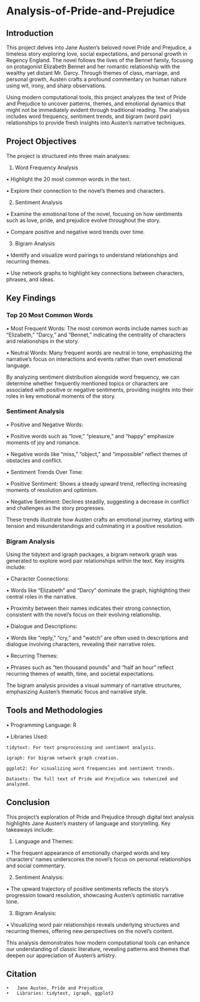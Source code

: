 # Analysis-of-Pride-and-Prejudice

## Introduction

This project delves into Jane Austen’s beloved novel Pride and Prejudice, a timeless story exploring love, social expectations, and personal growth in Regency England. The novel follows the lives of the Bennet family, focusing on protagonist Elizabeth Bennet and her romantic relationship with the wealthy yet distant Mr. Darcy. Through themes of class, marriage, and personal growth, Austen crafts a profound commentary on human nature using wit, irony, and sharp observations.

Using modern computational tools, this project analyzes the text of Pride and Prejudice to uncover patterns, themes, and emotional dynamics that might not be immediately evident through traditional reading. The analysis includes word frequency, sentiment trends, and bigram (word pair) relationships to provide fresh insights into Austen’s narrative techniques.

## Project Objectives

The project is structured into three main analyses:
	
 1.	Word Frequency Analysis
	
 •	Highlight the 20 most common words in the text.
	
 •	Explore their connection to the novel’s themes and characters.
	
 2.	Sentiment Analysis
	
 •	Examine the emotional tone of the novel, focusing on how sentiments such as love, pride, and prejudice evolve throughout the story.

 •	Compare positive and negative word trends over time.

 3.	Bigram Analysis

 •	Identify and visualize word pairings to understand relationships and recurring themes.

 •	Use network graphs to highlight key connections between characters, phrases, and ideas.

## Key Findings

### Top 20 Most Common Words
	
 •	Most Frequent Words: The most common words include names such as “Elizabeth,” “Darcy,” and “Bennet,” indicating the centrality of characters and relationships in the story.
	
 •	Neutral Words: Many frequent words are neutral in tone, emphasizing the narrative’s focus on interactions and events rather than overt emotional language.


By analyzing sentiment distribution alongside word frequency, we can determine whether frequently mentioned topics or characters are associated with positive or negative sentiments, providing insights into their roles in key emotional moments of the story.


### Sentiment Analysis
	
 •	Positive and Negative Words:
	
 •	Positive words such as “love,” “pleasure,” and “happy” emphasize moments of joy and romance.
	
 •	Negative words like “miss,” “object,” and “impossible” reflect themes of obstacles and conflict.
	
 •	Sentiment Trends Over Time:

 •	Positive Sentiment: Shows a steady upward trend, reflecting increasing moments of resolution and optimism.

 •	Negative Sentiment: Declines steadily, suggesting a decrease in conflict and challenges as the story progresses.

These trends illustrate how Austen crafts an emotional journey, starting with tension and misunderstandings and culminating in a positive resolution.

### Bigram Analysis

Using the tidytext and igraph packages, a bigram network graph was generated to explore word pair relationships within the text. Key insights include:
	
 •	Character Connections:
	
 •	Words like “Elizabeth” and “Darcy” dominate the graph, highlighting their central roles in the narrative.
	
 •	Proximity between their names indicates their strong connection, consistent with the novel’s focus on their evolving relationship.

 •	Dialogue and Descriptions:
	
 •	Words like “reply,” “cry,” and “watch” are often used in descriptions and dialogue involving characters, revealing their narrative roles.
	
 •	Recurring Themes:

 •	Phrases such as “ten thousand pounds” and “half an hour” reflect recurring themes of wealth, time, and societal expectations.

The bigram analysis provides a visual summary of narrative structures, emphasizing Austen’s thematic focus and narrative style.

## Tools and Methodologies
	
 •	Programming Language: R

 •	Libraries Used:
	
 	tidytext: For text preprocessing and sentiment analysis.
	
 	igraph: For bigram network graph creation.
	
 	ggplot2: For visualizing word frequencies and sentiment trends.
	
 	Datasets: The full text of Pride and Prejudice was tokenized and analyzed.

## Conclusion

This project’s exploration of Pride and Prejudice through digital text analysis highlights Jane Austen’s mastery of language and storytelling. Key takeaways include:
	
 1.	Language and Themes:
	
 •	The frequent appearance of emotionally charged words and key characters’ names underscores the novel’s focus on personal relationships and social commentary.
	
 2.	Sentiment Analysis:
	
 •	The upward trajectory of positive sentiments reflects the story’s progression toward resolution, showcasing Austen’s optimistic narrative tone.
	
 3.	Bigram Analysis:
	
 •	Visualizing word pair relationships reveals underlying structures and recurring themes, offering new perspectives on the novel’s content.

This analysis demonstrates how modern computational tools can enhance our understanding of classic literature, revealing patterns and themes that deepen our appreciation of Austen’s artistry.


## Citation
	•	Jane Austen, Pride and Prejudice
	•	Libraries: tidytext, igraph, ggplot2
